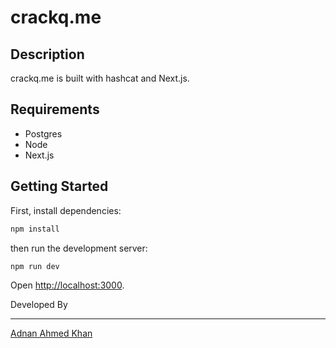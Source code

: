 # crackq.me

## Description

crackq.me is built with hashcat and Next.js.

## Requirements

- Postgres
- Node
- Next.js

## Getting Started

First, install dependencies:

```bash
npm install
```

then run the development server:

```bash
npm run dev
```

Open [http://localhost:3000](http://localhost:3000).

Developed By

---

[Adnan Ahmed Khan](mailto:adnanahmedkhan01@gmail.com)
